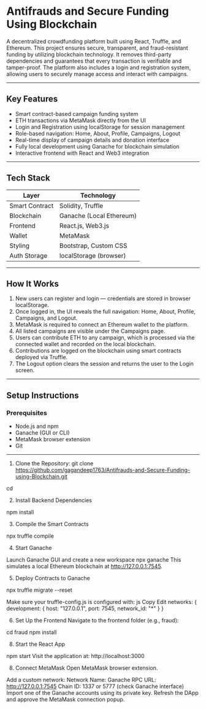 # Antifrauds and Secure Funding Using Blockchain

A decentralized crowdfunding platform built using React, Truffle, and Ethereum. 
This project ensures secure, transparent, and fraud-resistant funding by utilizing blockchain technology. 
It removes third-party dependencies and guarantees that every transaction is verifiable and tamper-proof. 
The platform also includes a login and registration system, allowing users to securely manage access and interact with campaigns.

---

## Key Features

- Smart contract-based campaign funding system
- ETH transactions via MetaMask directly from the UI
- Login and Registration using localStorage for session management
- Role-based navigation: Home, About, Profile, Campaigns, Logout
- Real-time display of campaign details and donation interface
- Fully local development using Ganache for blockchain simulation
- Interactive frontend with React and Web3 integration

---

## Tech Stack

| Layer         | Technology              |
|---------------|-------------------------|
| Smart Contract | Solidity, Truffle       |
| Blockchain     | Ganache (Local Ethereum)|
| Frontend       | React.js, Web3.js       |
| Wallet         | MetaMask                |
| Styling        | Bootstrap, Custom CSS   |
| Auth Storage   | localStorage (browser)  |

---

## How It Works

1. New users can register and login — credentials are stored in browser localStorage.
2. Once logged in, the UI reveals the full navigation: Home, About, Profile, Campaigns, and Logout.
3. MetaMask is required to connect an Ethereum wallet to the platform.
4. All listed campaigns are visible under the Campaigns page.
5. Users can contribute ETH to any campaign, which is processed via the connected wallet and recorded on the local blockchain.
6. Contributions are logged on the blockchain using smart contracts deployed via Truffle.
7. The Logout option clears the session and returns the user to the Login screen.

---

## Setup Instructions

### Prerequisites

- Node.js and npm
- Ganache (GUI or CLI)
- MetaMask browser extension
- Git

---

1. Clone the Repository: 
git clone https://github.com/gagandeep1763/Antifrauds-and-Secure-Funding-using-Blockchain.git

cd 

2. Install Backend Dependencies
   
npm install

3. Compile the Smart Contracts

npx truffle compile

4. Start Ganache
   
Launch Ganache GUI and create a new workspace
npx ganache
This simulates a local Ethereum blockchain at http://127.0.0.1:7545.

5. Deploy Contracts to Ganache

npx truffle migrate --reset

Make sure your truffle-config.js is configured with:
js
Copy
Edit
networks: {
  development: {
    host: "127.0.0.1",
    port: 7545,
    network_id: "*"
  }
}

6. Set Up the Frontend
Navigate to the frontend folder (e.g., fraud):

cd fraud
npm install

8. Start the React App

npm start
Visit the application at:
http://localhost:3000

8. Connect MetaMask
Open MetaMask browser extension.

Add a custom network:
Network Name: Ganache
RPC URL: http://127.0.0.1:7545
Chain ID: 1337 or 5777 (check Ganache interface)
Import one of the Ganache accounts using its private key.
Refresh the DApp and approve the MetaMask connection popup.
